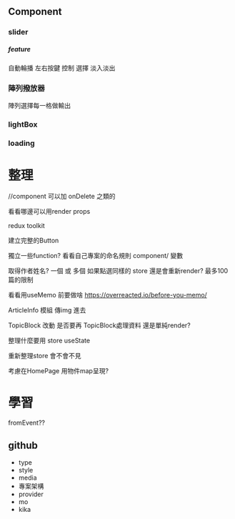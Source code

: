 ## Component

### slider
##### feature
自動輪播
左右按鍵 控制 選擇
淡入淡出
### 陣列撥放器
陣列選擇每一格做輸出
### lightBox
### loading

# 整理  

//component 可以加 onDelete 之類的
<Component onDelete={handleDelete}></Component>

看看哪邊可以用render props

redux toolkit




建立完整的Button

獨立一些function?
看看自己專案的命名規則 component/  變數

取得作者姓名? 一個 或 多個
如果點選同樣的 store 還是會重新render?
最多100篇的限制

看看用useMemo 前要做啥
https://overreacted.io/before-you-memo/

ArticleInfo 模組 傳img 進去

TopicBlock 改動 是否要再 TopicBlock處理資料 還是單純render?

整理什麼要用 store useState

重新整理store 會不會不見

考慮在HomePage 用物件map呈現?
  
 

# 學習
fromEvent??
## github

- type
- style
- media
- 專案架構 
- provider
- mo
- kika


  